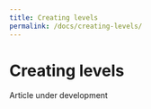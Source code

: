 ```yaml
---
title: Creating levels
permalink: /docs/creating-levels/
---
```


# Creating levels

Article under development